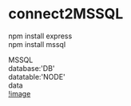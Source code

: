 connect2MSSQL
============

npm install express </br>
npm install mssql </br>

MSSQL </br>
database:'DB'</br>
datatable:'NODE'</br>
data</br>
[!image](https://imneverdied.github.io/node.js_note/pic/nodeSQL.png)



